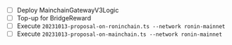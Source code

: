 - [ ] Deploy MainchainGatewayV3Logic
- [ ] Top-up for BridgeReward
- [ ] Execute `20231013-proposal-on-roninchain.ts --network ronin-mainnet`
- [ ] Execute `20231013-proposal-on-mainchain.ts --network ronin-mainnet`